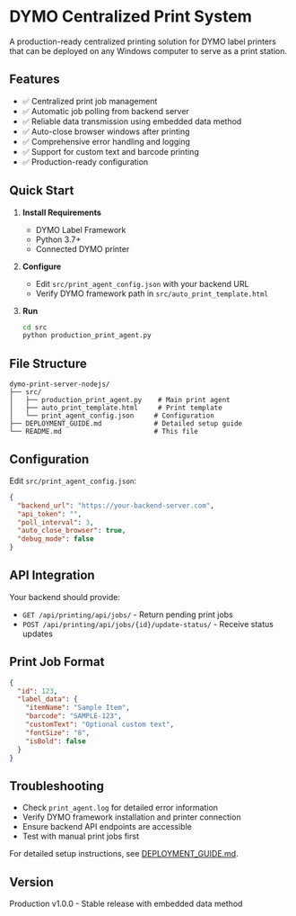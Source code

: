# DYMO Centralized Print System

A production-ready centralized printing solution for DYMO label printers that can be deployed on any Windows computer to serve as a print station.

## Features
- ✅ Centralized print job management
- ✅ Automatic job polling from backend server
- ✅ Reliable data transmission using embedded data method
- ✅ Auto-close browser windows after printing
- ✅ Comprehensive error handling and logging
- ✅ Support for custom text and barcode printing
- ✅ Production-ready configuration

## Quick Start

1. **Install Requirements**
   - DYMO Label Framework
   - Python 3.7+
   - Connected DYMO printer

2. **Configure**
   - Edit `src/print_agent_config.json` with your backend URL
   - Verify DYMO framework path in `src/auto_print_template.html`

3. **Run**
   ```cmd
   cd src
   python production_print_agent.py
   ```

## File Structure
```
dymo-print-server-nodejs/
├── src/
│   ├── production_print_agent.py    # Main print agent
│   ├── auto_print_template.html     # Print template
│   └── print_agent_config.json     # Configuration
├── DEPLOYMENT_GUIDE.md             # Detailed setup guide
└── README.md                       # This file
```

## Configuration
Edit `src/print_agent_config.json`:
```json
{
  "backend_url": "https://your-backend-server.com",
  "api_token": "",
  "poll_interval": 3,
  "auto_close_browser": true,
  "debug_mode": false
}
```

## API Integration
Your backend should provide:
- `GET /api/printing/api/jobs/` - Return pending print jobs
- `POST /api/printing/api/jobs/{id}/update-status/` - Receive status updates

## Print Job Format
```json
{
  "id": 123,
  "label_data": {
    "itemName": "Sample Item",
    "barcode": "SAMPLE-123",
    "customText": "Optional custom text",
    "fontSize": "8",
    "isBold": false
  }
}
```

## Troubleshooting
- Check `print_agent.log` for detailed error information
- Verify DYMO framework installation and printer connection
- Ensure backend API endpoints are accessible
- Test with manual print jobs first

For detailed setup instructions, see [DEPLOYMENT_GUIDE.md](DEPLOYMENT_GUIDE.md).

## Version
Production v1.0.0 - Stable release with embedded data method